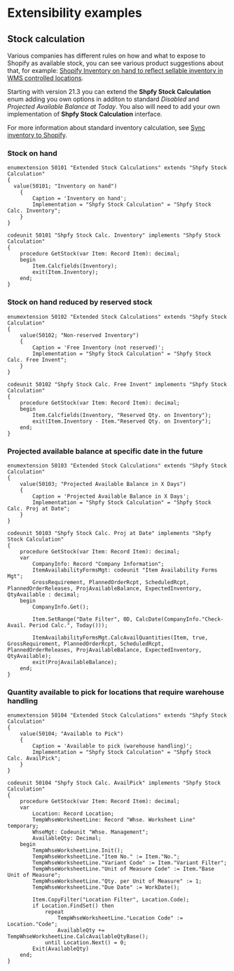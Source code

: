 # Extensibility examples

## Stock calculation
Various companies has different rules on how and what to expose to Shopify as available stock, you can see various product suggestions about that, for example: [Shopify Inventory on hand to reflect sellable inventory in WMS controlled locations](https://experience.dynamics.com/ideas/idea/?ideaid=88be9f2e-e81c-ed11-b5d0-0003ff4597e7).

Starting with version 21.3 you can extend the **Shpfy Stock Calculation** enum adding you own options in additon to standard *Disabled* and *Projected Available Balance at Today*. You also will need to add your own implementation of **Shpfy Stock Calculation** interface.

For more information about standard inventory calculation, see [Sync inventory to Shopify](https://learn.microsoft.com/dynamics365/business-central/shopify/synchronize-items#sync-inventory-to-shopify).

### Stock on hand

```
enumextension 50101 "Extended Stock Calculations" extends "Shpfy Stock Calculation"
{
  value(50101; "Inventory on hand")
    {
        Caption = 'Inventory on hand';
        Implementation = "Shpfy Stock Calculation" = "Shpfy Stock Calc. Inventory";
    }
}

codeunit 50101 "Shpfy Stock Calc. Inventory" implements "Shpfy Stock Calculation"
{
    procedure GetStock(var Item: Record Item): decimal;
    begin
        Item.Calcfields(Inventory);
        exit(Item.Inventory);
    end;
}

```

### Stock on hand reduced by reserved stock

```
enumextension 50102 "Extended Stock Calculations" extends "Shpfy Stock Calculation"
{
    value(50102; "Non-reserved Inventory")
    {
        Caption = 'Free Inventory (not reserved)';
        Implementation = "Shpfy Stock Calculation" = "Shpfy Stock Calc. Free Invent";
    }
}

codeunit 50102 "Shpfy Stock Calc. Free Invent" implements "Shpfy Stock Calculation"
{
    procedure GetStock(var Item: Record Item): decimal;
    begin
        Item.Calcfields(Inventory, "Reserved Qty. on Inventory");
        exit(Item.Inventory - Item."Reserved Qty. on Inventory");
    end;
}
```

### Projected available balance at specific date in the future

```
enumextension 50103 "Extended Stock Calculations" extends "Shpfy Stock Calculation"
{
    value(50103; "Projected Available Balance in X Days")
    {
        Caption = 'Projected Available Balance in X Days';
        Implementation = "Shpfy Stock Calculation" = "Shpfy Stock Calc. Proj at Date";
    }
}

codeunit 50103 "Shpfy Stock Calc. Proj at Date" implements "Shpfy Stock Calculation"
{
    procedure GetStock(var Item: Record Item): decimal;
    var
        CompanyInfo: Record "Company Information";
        ItemAvailabilityFormsMgt: codeunit "Item Availability Forms Mgt";
        GrossRequirement, PlannedOrderRcpt, ScheduledRcpt, PlannedOrderReleases, ProjAvailableBalance, ExpectedInventory, QtyAvailable : decimal;
    begin
        CompanyInfo.Get();

        Item.SetRange("Date Filter", 0D, CalcDate(CompanyInfo."Check-Avail. Period Calc.", Today()));

        ItemAvailabilityFormsMgt.CalcAvailQuantities(Item, true, GrossRequirement, PlannedOrderRcpt, ScheduledRcpt, PlannedOrderReleases, ProjAvailableBalance, ExpectedInventory, QtyAvailable);
        exit(ProjAvailableBalance);
    end;
}
```

### Quantity available to pick for locations that require warehouse handling

```
enumextension 50104 "Extended Stock Calculations" extends "Shpfy Stock Calculation"
{
    value(50104; "Available to Pick")
    {
        Caption = 'Available to pick (warehouse handling)';
        Implementation = "Shpfy Stock Calculation" = "Shpfy Stock Calc. AvailPick";
    }
}

codeunit 50104 "Shpfy Stock Calc. AvailPick" implements "Shpfy Stock Calculation"
{
    procedure GetStock(var Item: Record Item): decimal;
    var
        Location: Record Location;
        TempWhseWorksheetLine: Record "Whse. Worksheet Line" temporary;
        WhseMgt: Codeunit "Whse. Management";
        AvailableQty: Decimal;
    begin
        TempWhseWorksheetLine.Init();
        TempWhseWorksheetLine."Item No." := Item."No.";
        TempWhseWorksheetLine."Variant Code" := Item."Variant Filter";
        TempWhseWorksheetLine."Unit of Measure Code" := Item."Base Unit of Measure";
        TempWhseWorksheetLine."Qty. per Unit of Measure" := 1;
        TempWhseWorksheetLine."Due Date" := WorkDate();

        Item.CopyFilter("Location Filter", Location.Code);
        if Location.FindSet() then
            repeat
                TempWhseWorksheetLine."Location Code" := Location."Code";
                AvailableQty += TempWhseWorksheetLine.CalcAvailableQtyBase();
            until Location.Next() = 0;
        Exit(AvailableQty)
    end;
}
```

